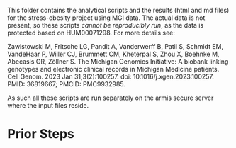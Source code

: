 This folder contains the analytical scripts and the results (html and md files) for the stress-obesity project using MGI data.  The actual data is not present, so these scripts *cannot be reproducibly run*, as the data is protected based on HUM00071298.  For more details see:

Zawistowski M, Fritsche LG, Pandit A, Vanderwerff B, Patil S, Schmidt EM, VandeHaar P, Willer CJ, Brummett CM, Kheterpal S, Zhou X, Boehnke M, Abecasis GR, Zöllner S. The Michigan Genomics Initiative: A biobank linking genotypes and electronic clinical records in Michigan Medicine patients. Cell Genom. 2023 Jan 31;3(2):100257. doi: 10.1016/j.xgen.2023.100257. PMID: 36819667; PMCID: PMC9932985.

As such all these scripts are run separately on the armis secure server where the input files reside.

# Prior Steps

